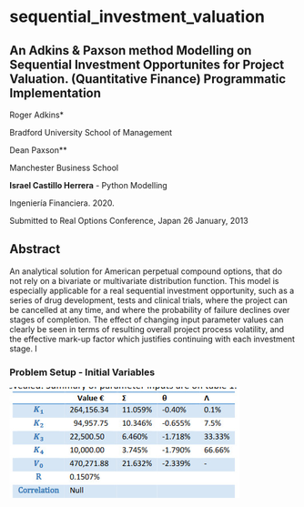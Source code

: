 # sequential_investment_valuation
## An Adkins &amp; Paxson method Modelling on Sequential Investment Opportunites for Project Valuation. (Quantitative Finance) Programmatic Implementation


Roger Adkins*

Bradford University School of Management

Dean Paxson**

Manchester Business School

**Israel Castillo Herrera** - Python Modelling

Ingeniería Financiera. 2020.


Submitted to Real Options Conference, Japan
26 January, 2013

## Abstract

An analytical solution for American perpetual compound options, that do not rely on
a bivariate or multivariate distribution function. This model is especially applicable for a real
sequential investment opportunity, such as a series of drug development, tests and clinical trials,
where the project can be cancelled at any time, and where the probability of failure declines over
stages of completion. The effect of changing input parameter values can clearly be seen in terms
of resulting overall project process volatility, and the effective mark-up factor which justifies
continuing with each investment stage. I


### Problem Setup - Initial Variables

![Problem Setup](problem_setup.jpeg)

